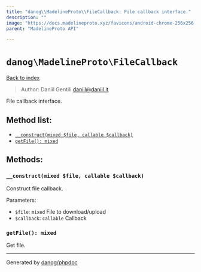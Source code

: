 ```yaml
---
title: "danog\\MadelineProto\\FileCallback: File callback interface."
description: ""
image: "https://docs.madelineproto.xyz/favicons/android-chrome-256x256.png"
parent: "MadelineProto API"

---
```

# `danog\MadelineProto\FileCallback`
[Back to index](../../index.html)

> Author: Daniil Gentili <daniil@daniil.it>  
  

File callback interface.  




## Method list:
* [`__construct(mixed $file, callable $callback)`](#__construct-mixed-file-callable-callback)
* [`getFile(): mixed`](#getfile-mixed)

## Methods:
### `__construct(mixed $file, callable $callback)`

Construct file callback.


Parameters:

* `$file`: `mixed` File to download/upload  
* `$callback`: `callable` Callback  



### `getFile(): mixed`

Get file.



---
Generated by [danog/phpdoc](https://phpdoc.daniil.it)
